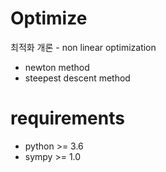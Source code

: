 # Optimize
최적화 개론 - non linear optimization
- newton method
- steepest descent method

# requirements
- python >= 3.6
- sympy >= 1.0

